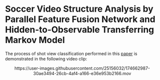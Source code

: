# Soccer Video Structure Analysis by Parallel Feature Fusion Network and Hidden-to-Observable Transferring Markov Model

The process of shot view classification performed in this [paper](https://ieeexplore.ieee.org/document/8094116) is demonstrated in the following video clip:

<p align="center">
https://user-images.githubusercontent.com/25156032/174662987-30ae3494-26cb-4af4-a166-e36e953b2166.mov
</p>
